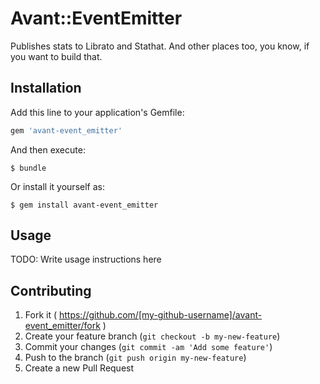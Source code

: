 # Avant::EventEmitter

Publishes stats to Librato and Stathat. And other places too, you know, if you want to build that.

## Installation

Add this line to your application's Gemfile:

```ruby
gem 'avant-event_emitter'
```

And then execute:

    $ bundle

Or install it yourself as:

    $ gem install avant-event_emitter

## Usage

TODO: Write usage instructions here

## Contributing

1. Fork it ( https://github.com/[my-github-username]/avant-event_emitter/fork )
2. Create your feature branch (`git checkout -b my-new-feature`)
3. Commit your changes (`git commit -am 'Add some feature'`)
4. Push to the branch (`git push origin my-new-feature`)
5. Create a new Pull Request
